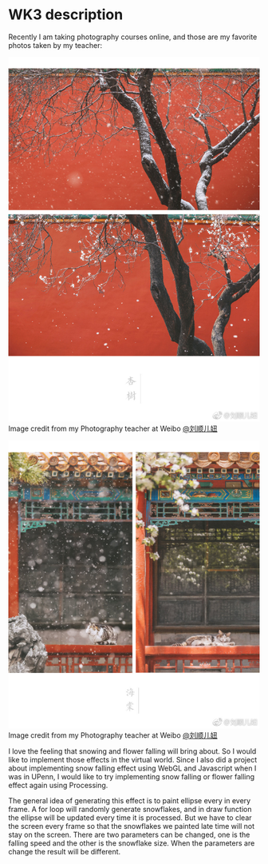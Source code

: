 #  WK3 description

Recently I am taking photography courses online, and those are my favorite photos taken by my teacher:

![](https://github.com/CSVAD/Yaoyi/blob/master/projects/week3/ref/ref1.jpg)
Image credit from my Photography teacher at Weibo [@刘顺儿妞](https://www.weibo.com/secretphotography?topnav=1&wvr=6&topsug=1&sudaref=www.weibo.com&display=0&retcode=6102&is_hot=1#_loginLayer_1570839167869)

![](https://github.com/CSVAD/Yaoyi/blob/master/projects/week3/ref/ref2.jpg)
Image credit from my Photography teacher at Weibo [@刘顺儿妞](https://www.weibo.com/secretphotography?topnav=1&wvr=6&topsug=1&sudaref=www.weibo.com&display=0&retcode=6102&is_hot=1#_loginLayer_1570839167869)

I love the feeling that snowing and flower  falling will bring about. So I would like to implement those effects in the virtual world. Since I also did a project about implementing snow falling effect using WebGL and Javascript when I was in UPenn, I would like to try implementing snow falling or flower falling effect again using Processing. 

The general idea of generating this effect is to paint ellipse every in every frame. A for loop will randomly generate snowflakes, and in draw function the ellipse will be updated every time it is processed. But we have to clear the screen every frame so that the snowflakes we painted late time will not stay on the screen. There are two parameters can be changed, one is the falling speed and the other is the snowflake size. When the parameters are change the result will be different. 

